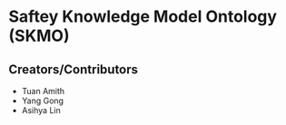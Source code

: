 # Saftey Knowledge Model Ontology (SKMO)


## Creators/Contributors

* Tuan Amith
* Yang Gong
* Asihya Lin 
